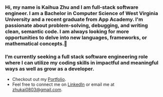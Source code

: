 ### Hi, my name is Kaihua Zhu and I am full-stack software engineer. I am a Bachelor in Computer Science of West Virginia University and a recent graduate from App Academy. I'm passionate about problem-solving, debugging, and writing clean, semantic code. I am always looking for more opportunities to delve into new languages, frameworks, or mathematical concepts.👋

### I’m currently seeking a full stack software engineering role where I can utilize my coding skills in impactful and meaningful ways as well as grow as a developer.

* Checkout out my [Portfolio](https://kaizhu94.github.io/).
* Feel free to connect me on [LinkedIn](https://www.linkedin.com/in/kaihua-zhu-177a041b1/) or email me at [zhukai0803@gmail.com](zhukai0803@gmail.com).

<!--
**kaizhu94/kaizhu94** is a ✨ _special_ ✨ repository because its `README.md` (this file) appears on your GitHub profile.

Here are some ideas to get you started:

- 🔭 I’m currently working on ...
- 🌱 I’m currently learning ...
- 👯 I’m looking to collaborate on ...
- 🤔 I’m looking for help with ...
- 💬 Ask me about ...
- 📫 How to reach me: ...
- 😄 Pronouns: ...
- ⚡ Fun fact: ...
-->



